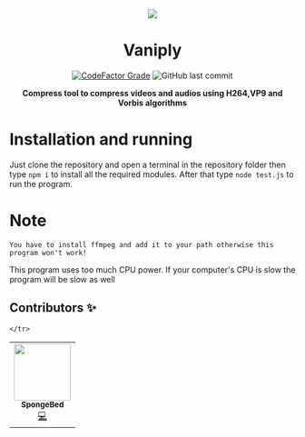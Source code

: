 
<div align="center">
<img src="https://raw.githubusercontent.com/Constani/vaniply/main/showcase.gif">
  
# Vaniply

  <a href="https://www.codefactor.io/repository/github/constani/vaniply"><img alt="CodeFactor Grade" src="https://www.codefactor.io/repository/github/constani/vaniply/badge"></a>
  <img alt="GitHub last commit" src="https://img.shields.io/github/last-commit/Constani/vaniply">

**Compress tool to compress videos and audios using H264,VP9 and Vorbis algorithms**

</div>

# Installation and running
Just clone the repository and open a terminal in the repository folder then type `npm i` to install all the required modules. After that type `node test.js` to run the program.

# Note

`You have to install ffmpeg and add it to your path otherwise this program won't work!`

This program uses too much CPU power. If your computer's CPU is slow the program will be slow as well


## Contributors ✨

<table>
  <tr>
        <td align="center"><a href="https://spongebed.me"><img src="https://avatars.githubusercontent.com/u/56435044?v=4" width="100px;" alt=""/><br /><sub>          <b>SpongeBed</b></sub></a><br /> <a href="https://github.com/Constani/vaniply/commits?author=SpongeBed81" title="Code">💻</a></td>
    
    </tr>
</table>
